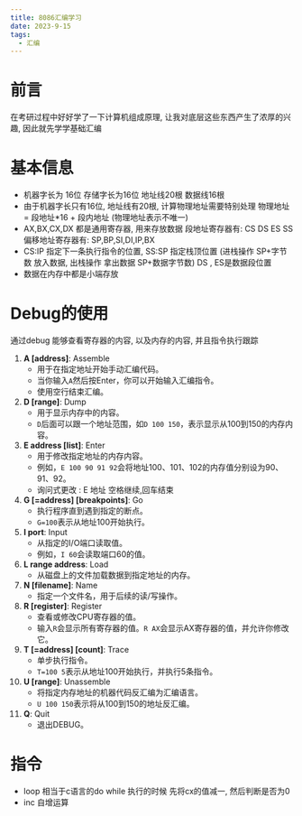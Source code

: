 ```yaml
---
title: 8086汇编学习
date: 2023-9-15
tags:
  - 汇编
---
```


# 前言

在考研过程中好好学了一下计算机组成原理,  让我对底层这些东西产生了浓厚的兴趣,  因此就先学学基础汇编



# 基本信息

* 机器字长为 16位    存储字长为16位    地址线20根   数据线16根
* 由于机器字长只有16位,  地址线有20根,  计算物理地址需要特别处理  物理地址 =  段地址*16 + 段内地址    (物理地址表示不唯一)
* AX,BX,CX,DX  都是通用寄存器, 用来存放数据  段地址寄存器有: CS  DS ES SS  偏移地址寄存器有:  SP,BP,SI,DI,IP,BX
* CS:IP  指定下一条执行指令的位置,   SS:SP 指定栈顶位置 (进栈操作 SP+字节数  放入数据, 出栈操作 拿出数据 SP+数据字节数)  DS , ES是数据段位置  
* 数据在内存中都是小端存放



# Debug的使用

通过debug 能够查看寄存器的内容, 以及内存的内容, 并且指令执行跟踪

1. **A [address]**: Assemble
   - 用于在指定地址开始手动汇编代码。
   - 当你输入`A`然后按Enter，你可以开始输入汇编指令。
   - 使用空行结束汇编。
2. **D [range]**: Dump
   - 用于显示内存中的内容。
   - `D`后面可以跟一个地址范围，如`D 100 150`，表示显示从100到150的内存内容。
3. **E address [list]**: Enter
   - 用于修改指定地址的内存内容。
   - 例如，`E 100 90 91 92`会将地址100、101、102的内存值分别设为90、91、92。
   - 询问式更改 :  E 地址 空格继续,回车结束
4. **G [=address] [breakpoints]**: Go
   - 执行程序直到遇到指定的断点。
   - `G=100`表示从地址100开始执行。
5. **I port**: Input
   - 从指定的I/O端口读取值。
   - 例如，`I 60`会读取端口60的值。
6. **L range address**: Load
   - 从磁盘上的文件加载数据到指定地址的内存。
7. **N [filename]**: Name
   - 指定一个文件名，用于后续的读/写操作。
8. **R [register]**: Register
   - 查看或修改CPU寄存器的值。
   - 输入`R`会显示所有寄存器的值。`R AX`会显示AX寄存器的值，并允许你修改它。
9. **T [=address] [count]**: Trace
   - 单步执行指令。
   - `T=100 5`表示从地址100开始执行，并执行5条指令。
10. **U [range]**: Unassemble
    * 将指定内存地址的机器代码反汇编为汇编语言。
    * `U 100 150`表示将从100到150的地址反汇编。
11. **Q**: Quit
    * 退出DEBUG。

# 指令

* loop   相当于c语言的do while   执行的时候  先将cx的值减一,  然后判断是否为0
* inc  自增运算